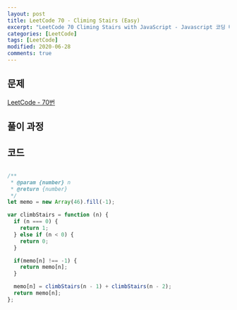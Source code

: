 ```yaml
---
layout: post
title: LeetCode 70 - Climing Stairs (Easy)
excerpt: "LeetCode 70 Climing Stairs with JavaScript - Javascript 코딩 테스트 준비하기"
categories: [LeetCode]
tags: [LeetCode]
modified: 2020-06-28
comments: true
---
```


## 문제
[LeetCode - 70번](https://leetcode.com/problems/climbing-stairs/)

## 풀이 과정


## 코드

~~~ javascript

/**
 * @param {number} n
 * @return {number}
 */
let memo = new Array(46).fill(-1);

var climbStairs = function (n) {
  if (n === 0) {
    return 1;
  } else if (n < 0) {
    return 0;
  }

  if(memo[n] !== -1) {
    return memo[n];
  }

  memo[n] = climbStairs(n - 1) + climbStairs(n - 2);
  return memo[n];
};

~~~
